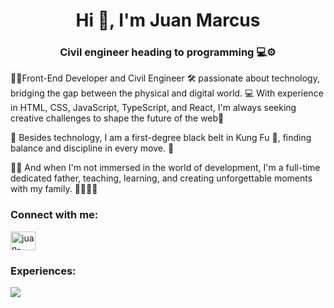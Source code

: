 <h1 align="center">Hi 👋, I'm Juan Marcus</h1>
<h3 align="center">Civil engineer heading to programming 💻⚙️ </h3>


👨‍💼Front-End Developer and Civil Engineer 🛠️ passionate about technology, bridging the gap between the physical and digital world. 💻 With experience in HTML, CSS, JavaScript, TypeScript, and React, I'm always seeking creative challenges to shape the future of the web🚀

🥋 Besides technology, I am a first-degree black belt in Kung Fu 🥋, finding balance and discipline in every move. 💪

👨‍👦 And when I'm not immersed in the world of development, I'm a full-time dedicated father, teaching, learning, and creating unforgettable moments with my family. 👨‍👩‍👧‍👦



<h3 align="left">Connect with me:</h3>
<p align="left">
<a href="https://www.linkedin.com/in/juan-marcus/" target="_blank"><img align="center" src="https://raw.githubusercontent.com/rahuldkjain/github-profile-readme-generator/master/src/images/icons/Social/linked-in-alt.svg" alt="juan-marcus" height="30" width="40" /></a>
</p>

<h3>Experiences:</h3>
<p>
  <a href="https://skillicons.dev">
    <img align="center" src="https://skillicons.dev/icons?i=html,css,js,ts,react" />
  </a>
</p>
